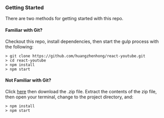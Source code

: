 ### Getting Started

There are two methods for getting started with this repo.

#### Familiar with Git?
Checkout this repo, install dependencies, then start the gulp process with the following:

```
> git clone https://github.com/huangzhenhong/react-youtube.git
> cd react-youtube
> npm install
> npm start
```

#### Not Familiar with Git?
Click [here](https://github.com/huangzhenhong/react-youtube/archive/master.zip) then download the .zip file.  Extract the contents of the zip file, then open your terminal, change to the project directory, and:

```
> npm install
> npm start
```
